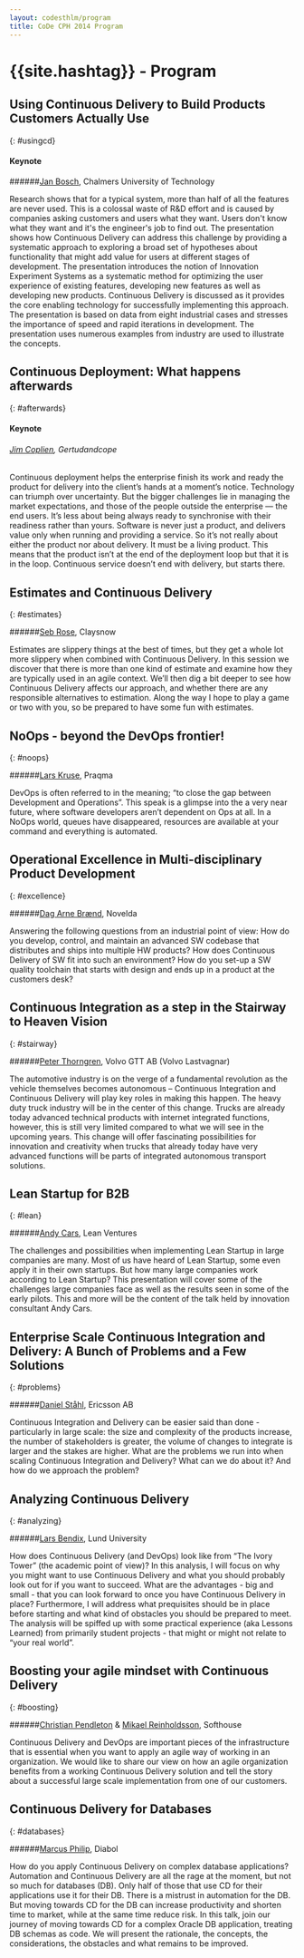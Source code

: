 ```yaml
---
layout: codesthlm/program
title: CoDe CPH 2014 Program
---
```

# {{site.hashtag}} - Program

## Using Continuous Delivery to Build Products Customers Actually Use
{: #usingcd}

#### Keynote

######[Jan Bosch](/sthlm15/speakers#jbosch), Chalmers University of Technology

Research shows that for a typical system, more than half of all the features are never used. This is a colossal waste of R&D effort and is caused by companies asking customers and users what they want. Users don't know what they want and it's the engineer's job to find out. The presentation shows how Continuous Delivery can address this challenge by providing a systematic approach to exploring a broad set of hypotheses about functionality that might add value for users at different stages of development. The presentation introduces the notion of Innovation Experiment Systems as a systematic method for optimizing the user experience of existing features, developing new features as well as developing new products. Continuous Delivery is discussed as it provides the core enabling technology for successfully implementing this approach. The presentation is based on data from eight industrial cases and stresses the importance of speed and rapid iterations in development. The presentation uses numerous examples from industry are used to illustrate the concepts.

## Continuous Deployment: What happens afterwards
{: #afterwards}

#### Keynote

###### [Jim Coplien](/sthlm15/speakers#jcoplien), Gertudandcope

Continuous deployment helps the enterprise finish its work and ready the product for delivery into the client’s hands at a moment’s notice. Technology can triumph over uncertainty. But the bigger challenges lie in managing the market expectations, and those of the people outside the enterprise — the end users. It’s less about being always ready to synchronise with their readiness rather than yours. Software is never just a product, and delivers value only when running and providing a service. So it’s not really about either the product nor about delivery. It must be a living product. This means that the product isn’t at the end of the deployment loop but that it is in the loop. Continuous service doesn’t end with delivery, but starts there.

## Estimates and Continuous Delivery
{: #estimates}

######[Seb Rose](/sthlm15/speakers#srose), Claysnow

Estimates are slippery things at the best of times, but they get a whole lot more slippery when combined with Continuous Delivery. In this session we discover that there is more than one kind of estimate and examine how they are typically used in an agile context. We’ll then dig a bit deeper to see how Continuous Delivery affects our approach, and whether there are any responsible alternatives to estimation. Along the way I hope to play a game or two with you, so be prepared to have some fun with estimates.

## NoOps - beyond the DevOps frontier!
{: #noops}

######[Lars Kruse](/sthlm15/speakers#lkruse), Praqma

DevOps is often referred to in the meaning; “to close the gap between Development and Operations”. This speak is a glimpse into the a very near future, where software developers aren’t dependent on Ops at all. In a NoOps world, queues have disappeared, resources are available at your command and everything is automated.

## Operational Excellence in Multi-disciplinary Product Development
{: #excellence}

######[Dag Arne Brænd](/sthlm15/speakers#dbraend), Novelda

Answering the following questions from an industrial point of view: How do you develop, control, and maintain an advanced SW codebase that distributes and ships into multiple HW products? How does Continuous Delivery of SW fit into such an environment? How do you set-up a SW quality toolchain that starts with design and ends up in a product at the customers desk?

## Continuous Integration as a step in the Stairway to Heaven Vision
{: #stairway}

######[Peter Thorngren](/sthlm15/speakers#pthorngren), Volvo GTT AB (Volvo Lastvagnar)

The automotive industry is on the verge of a fundamental revolution as the vehicle themselves becomes autonomous – Continuous Integration and Continuous Delivery will play key roles in making this happen. The heavy duty truck industry will be in the center of this change. Trucks are already today advanced technical products with internet integrated functions, however, this is still very limited compared to what we will see in the upcoming years. This change will offer fascinating possibilities for innovation and creativity when trucks that already today have very advanced functions will be parts of integrated autonomous transport solutions.

## Lean Startup for B2B
{: #lean}

######[Andy Cars](/sthlm15/speakers#acars), Lean Ventures

The challenges and possibilities when implementing Lean Startup in large companies are many. Most of us have heard of Lean Startup, some even apply it in their own startups. But how many large companies work according to Lean Startup? This presentation will cover some of the challenges large companies face as well as the results seen in some of the early pilots. This and more will be the content of the talk held by innovation consultant Andy Cars.

## Enterprise Scale Continuous Integration and Delivery: A Bunch of Problems and a Few Solutions
{: #problems}

######[Daniel Ståhl](/sthlm15/speakers#dsthaal), Ericsson AB

Continuous Integration and Delivery can be easier said than done - particularly in large scale: the size and complexity of the products increase, the number of stakeholders is greater, the volume of changes to integrate is larger and the stakes are higher. What are the problems we run into when scaling Continuous Integration and Delivery? What can we do about it? And how do we approach the problem?

## Analyzing Continuous Delivery
{: #analyzing}

######[Lars Bendix](/sthlm15/speakers#lbendix), Lund University

How does Continuous Delivery (and DevOps) look like from “The Ivory Tower” (the academic point of view)? In this analysis, I will focus on why you might want to use Continuous Delivery and what you should probably look out for if you want to succeed. What are the advantages - big and small - that you can look forward to once you have Continuous Delivery in place? Furthermore, I will address what prequisites should be in place before starting and what kind of obstacles you should be prepared to meet. The analysis will be spiffed up with some practical experience (aka Lessons Learned) from primarily student projects - that might or might not relate to “your real world”.

## Boosting your agile mindset with Continuous Delivery
{: #boosting}

######[Christian Pendleton](/sthlm15/speakers#cpendleton) & [Mikael Reinholdsson](/sthlm15/speakers##mreinholdsson), Softhouse

Continuous Delivery and DevOps are important pieces of the infrastructure that is essential when you want to apply an agile way of working in an organization. We would like to share our view on how an agile organization benefits from a working Continuous Delivery solution and tell the story about a successful large scale implementation from one of our customers.

## Continuous Delivery for Databases
{: #databases}

######[Marcus Philip](/sthlm15/speakers#mphilip), Diabol

How do you apply Continuous Delivery on complex database applications? Automation and Continuous Delivery are all the rage at the moment, but not so much for databases (DB). Only half of those that use CD for their applications use it for their DB. There is a mistrust in automation for the DB. But moving towards CD for the DB can increase productivity and shorten time to market, while at the same time reduce risk. In this talk, join our journey of moving towards CD for a complex Oracle DB application, treating DB schemas as code. We will present the rationale, the concepts, the considerations, the obstacles and what remains to be improved.
